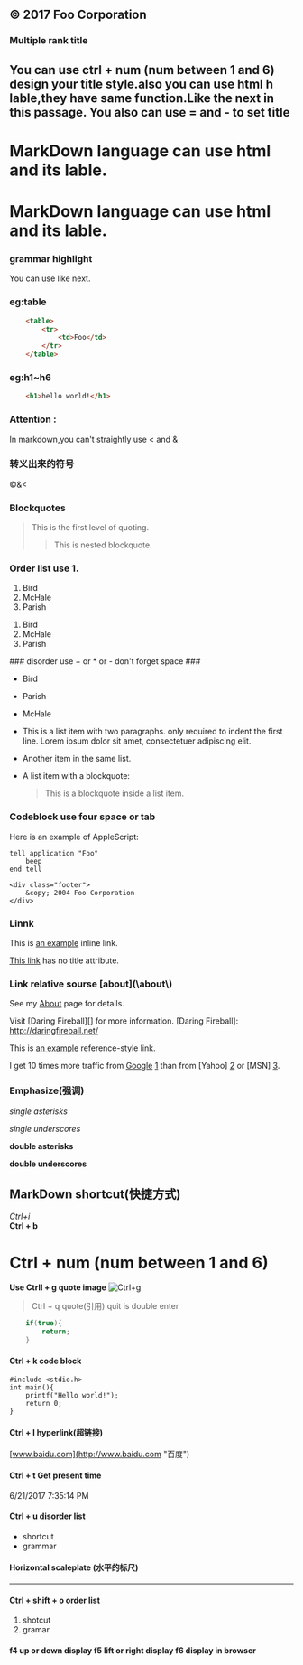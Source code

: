 ## &copy; 2017 Foo Corporation	 ##
### Multiple rank title  ###

You can use ctrl + num (num between 1 and 6) design your title style.also you can use html **h lable**,they have same function.Like the next in this passage.
 You also can use = and - to set title
--------------

# MarkDown language can use html and its lable. #
<h1>MarkDown language can use html and its lable.</h1>

### grammar highlight ###
You can use like next.


### eg:table ###
```html
    <table>
	    <tr>
	    	<td>Foo</td>
	    </tr>
    </table>
```
### eg:h1~h6 ###
```html
    <h1>hello world!</h1>
```
### Attention : ###
In markdown,you can't straightly use \< and \&

### 转义出来的符号 ###
&copy;&amp;&lt;

### Blockquotes ###

> This is the first level of quoting.
>
> > This is nested blockquote.
### Order list use 1. ###
1. Bird
2. McHale
3. Parish
<ol>
<li>Bird</li>
<li>McHale</li>
<li>Parish</li>
</ol>
### disorder use +  or *  or -  don't forget space ###
   
* Bird
+ Parish
- McHale

*   This is a list item with two paragraphs.
only required to indent the first line. Lorem ipsum dolor
sit amet, consectetuer adipiscing elit.

*   Another item in the same list.

*   A list item with a blockquote:

    > This is a blockquote
    > inside a list item.

### Codeblock use four space or tab ###
Here is an example of AppleScript:

    tell application "Foo"
        beep
    end tell

	<div class="footer">
        &copy; 2004 Foo Corporation
    </div>
### Linnk ###
This is [an example](http://example.com/ "Title") inline link.

[This link](http://example.net/) has no title attribute.

### Link relative sourse \[about]\(\about\\) ###
See my [About](/about/) page for details.

[Google]:htttp://google.com

Visit [Daring Fireball][] for more information.
[Daring Fireball]: http://daringfireball.net/

This is [an example][id] reference-style link.

[id]: http://example.com/  "Optional Title Here"


I get 10 times more traffic from [Google] [1] than from
[Yahoo] [2] or [MSN] [3].

  [1]: http://google.com/        "Google"
  [2]: http://search.yahoo.com/  "Yahoo Search"
  [3]: http://search.msn.com/    "MSN Search"

### Emphasize(强调) ###
*single asterisks*

_single underscores_

**double asterisks**

__double underscores__

## MarkDown shortcut(快捷方式) ##
*Ctrl+i*  
**Ctrl + b**
# Ctrl + num (num between 1 and 6) #
**Use Ctrll + g quote image**
![Ctrl+g](http://i.imgur.com/OVE888o.jpg)
> Ctrl + q quote(引用) quit is double enter

```cpp – C++
	if(true){
		return;
	}
```
#### Ctrl + k code block ####
    #include <stdio.h>
	int main(){
		printf("Hello world!");
		return 0;
	}
#### Ctrl + l hyperlink(超链接) ####
[www.baidu.com](http://www.baidu.com "百度")

#### Ctrl + t Get present time  ####
6/21/2017 7:35:14 PM 

#### Ctrl + u disorder list ####
- shortcut
- grammar

#### Horizontal scaleplate (水平的标尺)

----------

#### Ctrl + shift + o order list ####
1. shotcut
2. gramar

#### f4 up or down display f5 lift or right display  f6  display in browser  ####
